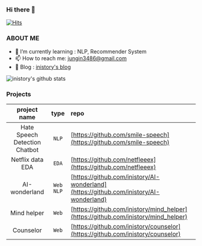 ### Hi there 👋 
[![Hits](https://hits.seeyoufarm.com/api/count/incr/badge.svg?url=https%3A%2F%2Fgithub.com%2Finistory&count_bg=%23044C89&title_bg=%23555555&icon=&icon_color=%23E7E7E7&title=Visits&edge_flat=false)](https://hits.seeyoufarm.com)

### ABOUT ME

- 🌱  I’m currently learning : NLP, Recommender System
- 📫  How to reach me: <a href="mailto:jungin3486@gmail.com">jungin3486@gmail.com</a>
- 💬  Blog : [inistory's blog](https://inistory.tistory.com/)


![inistory's github stats](https://github-readme-stats.vercel.app/api?username=inistory&show_icons=true)


### Projects
|    project name    | type  | repo |
|:----------:|:------:| :---- | 
| Hate Speech Detection Chatbot |`NLP`| [https://github.com/smile-speech](https://github.com/smile-speech) | 
| Netflix data EDA |`EDA` |  [https://github.com/netfleeex](https://github.com/netfleeex) | 
| AI-wonderland |`Web` `NLP`|  [https://github.com/inistory/AI-wonderland](https://github.com/inistory/AI-wonderland) | 
| Mind helper |`Web` |  [https://github.com/inistory/mind_helper](https://github.com/inistory/mind_helper) | 
| Counselor |`Web`|  [https://github.com/inistory/counselor](https://github.com/inistory/counselor) | 




<!--
**inistory/inistory** is a ✨ _special_ ✨ repository because its `README.md` (this file) appears on your GitHub profile.

Here are some ideas to get you started:

- 🔭 I’m currently working on ...
- 🌱 I’m currently learning ...
- 👯 I’m looking to collaborate on ...
- 🤔 I’m looking for help with ...
- 💬 Ask me about ...
- 📫 How to reach me: ...
- 😄 Pronouns: ...
- ⚡ Fun fact: ...
-->
